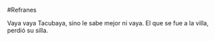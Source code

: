 #Refranes

Vaya vaya Tacubaya, sino le sabe mejor ni vaya.
El que se fue a la villa, perdió su silla.

